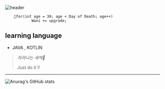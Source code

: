 ![header](https://capsule-render.vercel.app/api?type=slice&color=gradient&text=Hi,there?&animation=twinkling&fontSize=50&fontAlign=80&rotate=7&fontAlignY=12.5&desc=i'm%20beginner%20developer&descAlign=80&descAlignY=40)

        💬for(int age = 30; age < Day of Death; age++)
                Wani += upgrade; 
            
        
        
## learning language
* JAVA , KOTLIN
     
 
>*자라나는 새싹🌱*
> 
> Just do it !!


----------
![Anurag's GitHub stats](https://github-readme-stats.vercel.app/api?username=Wani1993&theme=flag-india&show_icons=true)
<!--
**Wani1993/Wani1993** is a ✨ _special_ ✨ repository because its `README.md` (this file) appears on your GitHub profile.

Here are some ideas to get you started:

- 🔭 I’m currently working on ...
- 🌱 I’m currently learning ...
- 👯 I’m looking to collaborate on ...
- 🤔 I’m looking for help with ...
- 💬 Ask me about ...
- 📫 How to reach me: ...
- 😄 Pronouns: ...
- ⚡ Fun fact: ...
-->
